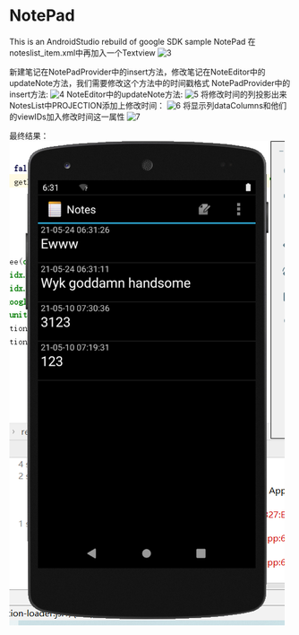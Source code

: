 # NotePad
This is an AndroidStudio rebuild of google SDK sample NotePad
在noteslist_item.xml中再加入一个Textview
![3](https://github.com/oldman4ever/NotePad/blob/master/NotePad-master/screenshot/3.png)

新建笔记在NotePadProvider中的insert方法，修改笔记在NoteEditor中的updateNote方法，我们需要修改这个方法中的时间戳格式
NotePadProvider中的insert方法:
![4](https://github.com/oldman4ever/NotePad/blob/master/NotePad-master/screenshot/4.png)
NoteEditor中的updateNote方法:
![5](https://github.com/oldman4ever/NotePad/blob/master/NotePad-master/screenshot/5.png)
将修改时间的列投影出来
NotesList中PROJECTION添加上修改时间：
![6](https://github.com/oldman4ever/NotePad/blob/master/NotePad-master/screenshot/6.png)
将显示列dataColumns和他们的viewIDs加入修改时间这一属性
![7](https://github.com/oldman4ever/NotePad/blob/master/NotePad-master/screenshot/7.png)

最终结果：
![1](https://github.com/oldman4ever/NotePad/blob/master/NotePad-master/screenshot/1.png)

